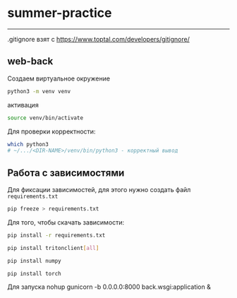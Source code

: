 # summer-practice
___

.gitignore взят с https://www.toptal.com/developers/gitignore/

## web-back
Создаем виртуальное окружение

```bash
python3 -m venv venv
```
активация 
```bash
source venv/bin/activate
```
Для проверки корректности:
```bash
which python3
# ~/.../<DIR-NAME>/venv/bin/python3 - корректный вывод
```

## Работа с зависимостями

Для фиксации зависимостей, для этого нужно создать файл `requirements.txt`
```bash
pip freeze > requirements.txt
```

Для того, чтобы скачать зависимости:
```bash
pip install -r requirements.txt
```

```bash
pip install tritonclient[all]
```
```bash
pip install numpy
```

```bash
pip install torch
```

Для запуска
nohup gunicorn -b 0.0.0.0:8000 back.wsgi:application &

 

 
